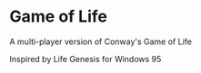 # Game of Life #
A multi-player version of Conway's Game of Life

Inspired by Life Genesis for Windows 95
